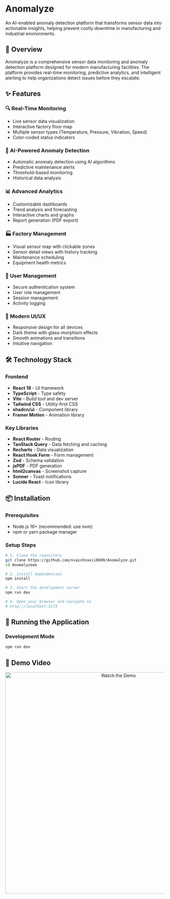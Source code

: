 # Anomalyze

An AI-enabled anomaly detection platform that transforms sensor data into actionable insights, helping prevent costly downtime in manufacturing and industrial environments.


## 🚀 Overview

Anomalyze is a comprehensive sensor data monitoring and anomaly detection platform designed for modern manufacturing facilities. The platform provides real-time monitoring, predictive analytics, and intelligent alerting to help organizations detect issues before they escalate.

## ✨ Features

### 🔍 **Real-Time Monitoring**
- Live sensor data visualization
- Interactive factory floor map
- Multiple sensor types (Temperature, Pressure, Vibration, Speed)
- Color-coded status indicators

### 🤖 **AI-Powered Anomaly Detection**
- Automatic anomaly detection using AI algorithms
- Predictive maintenance alerts
- Threshold-based monitoring
- Historical data analysis

### 📊 **Advanced Analytics**
- Customizable dashboards
- Trend analysis and forecasting
- Interactive charts and graphs
- Report generation (PDF export)

### 🏭 **Factory Management**
- Visual sensor map with clickable zones
- Sensor detail views with history tracking
- Maintenance scheduling
- Equipment health metrics

### 🔐 **User Management**
- Secure authentication system
- User role management
- Session management
- Activity logging

### 📱 **Modern UI/UX**
- Responsive design for all devices
- Dark theme with glass-morphism effects
- Smooth animations and transitions
- Intuitive navigation

## 🛠️ Technology Stack

### Frontend
- **React 18** - UI framework
- **TypeScript** - Type safety
- **Vite** - Build tool and dev server
- **Tailwind CSS** - Utility-first CSS
- **shadcn/ui** - Component library
- **Framer Motion** - Animation library

### Key Libraries
- **React Router** - Routing
- **TanStack Query** - Data fetching and caching
- **Recharts** - Data visualization
- **React Hook Form** - Form management
- **Zod** - Schema validation
- **jsPDF** - PDF generation
- **html2canvas** - Screenshot capture
- **Sonner** - Toast notifications
- **Lucide React** - Icon library

## 📦 Installation

### Prerequisites
- Node.js 16+ (recommended: use nvm)
- npm or yarn package manager

### Setup Steps

```bash
# 1. Clone the repository
git clone https://github.com/vvaishnavii0609/Anomalyze.git
cd Anomalyzeee

# 2. Install dependencies
npm install

# 3. Start the development server
npm run dev

# 4. Open your browser and navigate to
# http://localhost:5173
```

## 🏃 Running the Application

### Development Mode
```bash
npm run dev
```
## 🎥 Demo Video

<p align="center">
  <a href="https://youtu.be/yds_HUME7W0" target="_blank">
    <img src="https://img.youtube.com/vi/yds_HUME7W0/maxresdefault.jpg" alt="Watch the Demo" width="700" />
  </a>
</p>

